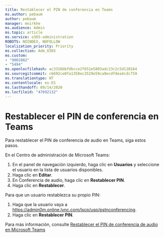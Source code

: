 ```yaml
---
title: Restablecer el PIN de conferencia en Teams
ms.author: pebaum
author: pebaum
manager: mnirkhe
ms.audience: Admin
ms.topic: article
ms.service: o365-administration
ROBOTS: NOINDEX, NOFOLLOW
localization_priority: Priority
ms.collection: Adm_O365
ms.custom:
- "9002882"
- "5494"
ms.openlocfilehash: ac3316bbfdbcce2f651e5803adc23c2c5d110164
ms.sourcegitcommit: c6692ce0fa1358ec3529e59ca0ecdfdea4cdc759
ms.translationtype: HT
ms.contentlocale: es-ES
ms.lasthandoff: 09/14/2020
ms.locfileid: "47692132"
---
```

# <a name="reset-conferencing-pin-in-teams"></a>Restablecer el PIN de conferencia en Teams

Para restablecer el PIN de conferencia de audio en Teams, siga estos pasos.  

En el Centro de administración de Microsoft Teams:

1. En el panel de navegación izquierdo, haga clic en **Usuarios** y seleccione el usuario en la lista de usuarios disponibles.
2. Haga clic en **Editar**.
3. En Conferencia de audio, haga clic en **Restablecer PIN**.
4. Haga clic en **Restablecer**.

Para que un usuario restablezca su propio PIN:
1. Haga que la usuario vaya a https://admin0m.online.lync.com/lscp/usp/pstnconferencing.
2. Haga clic en **Restablecer PIN**.

Para más información, consulte [Restablecer el PIN de conferencia de audio en Microsoft Teams](https://docs.microsoft.com/microsoftteams/reset-the-audio-conferencing-pin-in-teams)
